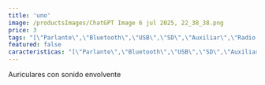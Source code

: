 ```yaml
---
title: 'uno'
image: /productsImages/ChatGPT Image 6 jul 2025, 22_38_38.png
price: 3
tags: "[\"Parlante\",\"Bluetooth\",\"USB\",\"SD\",\"Auxiliar\",\"Radio FM\",\"Micrófono inalámbrico\",\"Bluetooth\"]"
featured: false
caracteristicas: "[\"Parlante\",\"Bluetooth\",\"USB\",\"SD\",\"Auxiliar\",\"Radio FM\",\"Micrófono inalámbrico\",\"Bluetooth\"]"
---
```


Auriculares con sonido envolvente